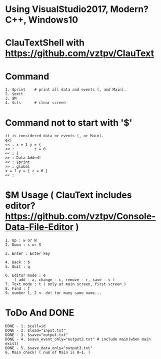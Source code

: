# Using VisualStudio2017, Modern? C++, Windows10

# ClauTextShell  with https://github.com/vztpv/ClauText 

# Command
    1. $print    # print all data and events (, and Main).
    2. $exit
    3. $M
    4. $cls      # clear screen

# Command not to start with '$'
    it is considered data or events (, or Main).
    ex)
    << : x = 1 y = {
    << :         z = 0 
    << : }
    >> : Data Added!
    << : $print
    >> : global
    x = 1 y = { z = 0 }
    << : 

# $M Usage ( ClauText includes editor? https://github.com/vztpv/Console-Data-File-Editor )
    1. Up : w or W
    2. Down : s or S

    3. Enter : Enter key

    4. Back : b
    5. Quit : q

    6. Editor mode : e 
        ( add - a, change - c, remove - r, save - s )
    7. Text mode : t ( only at main screen, first screen )
    8. Find : f
    9. number 1, 2 <- do! for many same name...
  
# ToDo And DONE
    DONE - 1. $call=id
    DONE - 2. $load="input.txt"
    DONE - 3. $save="output.txt"
    DONE - 4. $save_event_only="output2.txt" # include main(when main exist)
    DONE - 5. $save_data_only="output3.txt"
    6. Main check! ( num of Main is 0~1. )
